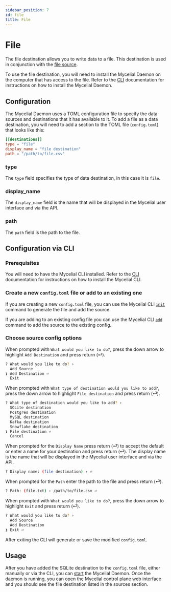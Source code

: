 ```yaml
---
sidebar_position: 7
id: file
title: File
---
```


# File

The file destination allows you to write data to a file. This destination is
used in conjunction with the [file source](../sources/file).

To use the file destination, you will need to install the Mycelial Daemon on the
computer that has access to the file. Refer to the
[CLI](../getting-started/CLI.md) documentation for instructions on how to
install the Mycelial Daemon.

## Configuration

The Mycelial Daemon uses a TOML configuration file to specify the data sources
and destinations that it has available to it. To add a file as a data
destination, you will need to add a section to the TOML file (`config.toml`)
that looks like this:

```toml
[[destinations]]
type = "file"
display_name = "file destination"
path = "/path/to/file.csv"
```

### type

The `type` field specifies the type of data destination, in this case it is
`file`.

### display_name

The `display_name` field is the name that will be displayed in the Mycelial user
interface and via the API.

### path

The `path` field is the path to the file.

## Configuration via CLI

### Prerequisites

You will need to have the Mycelial CLI installed. Refer to the
[CLI](../getting-started/CLI.md) documentation for instructions on how to
install the Mycelial CLI.

### Create a new `config.toml` file or add to an existing one

If you are creating a new `config.toml` file, you can use the Mycelial CLI [`init`](../getting-started/CLI#initialization) command to generate the file and add the source. 

If you are adding to an existing config file you can use the Mycelial CLI [`add`](../getting-started/CLI#adding-new-sourcesdestinations) command to add the source to the existing config. 

### Choose source config options

When prompted with `What would you like to do?`, press the down arrow to
highlight `Add Destination` and press return (⏎).

```sh
? What would you like to do? ›
  Add Source 
❯ Add Destination ⏎
  Exit
```

When prompted with `What type of destination would you like to add?`, press the
down arrow to highlight `File destination` and press return (⏎).

```sh
? What type of destination would you like to add? ›
  SQLite destination 
  Postgres destination
  MySQL destination
  Kafka destination
  Snowflake destination
❯ File destination ⏎
  Cancel
```

When prompted for the `Display Name` press return (⏎) to accept the default or
enter a name for your destination and press return (⏎). The display name is the
name that will be displayed in the Mycelial user interface and via the API.

```sh
? Display name: (file destination) › ⏎
```

When prompted for the `Path` enter the path to the file and press return (⏎).

```sh
? Path: (file.txt) › /path/to/file.csv ⏎
```

When prompted with `What would you like to do?`, press the down arrow to
highlight `Exit` and press return (⏎).

```sh
? What would you like to do? ›
  Add Source
  Add Destination
❯ Exit ⏎
```

After exiting the CLI will generate or save the modified `config.toml`.

## Usage

After you have added the SQLite destination to the `config.toml` file, either
manually or via the CLI, you can [start](../getting-started/CLI.md#starting) the
Mycelial Daemon. Once the daemon is running, you can open the Mycelial control
plane web interface and you should see the file destination listed in the
sources section.